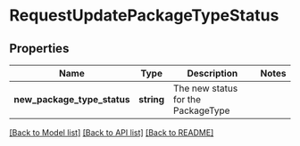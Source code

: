# RequestUpdatePackageTypeStatus

## Properties
Name | Type | Description | Notes
------------ | ------------- | ------------- | -------------
**new_package_type_status** | **string** | The new status for the PackageType | 

[[Back to Model list]](../../README.md#documentation-for-models) [[Back to API list]](../../README.md#documentation-for-api-endpoints) [[Back to README]](../../README.md)

